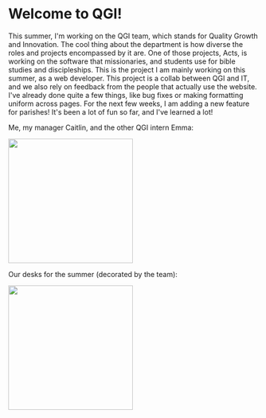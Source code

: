 # Welcome to QGI!

This summer, I'm working on the QGI team, which stands for Quality Growth and Innovation. The cool thing about the department is how diverse the roles and projects encompassed by it are. One of those projects, Acts, is working on the software that missionaries, and students use for bible studies and discipleships. This is the project I am mainly working on this summer, as a web developer. This project is a collab between QGI and IT, and we also rely on feedback from the people that actually use the website.
I've already done quite a few things, like bug fixes or making formatting uniform across pages. For the next few weeks, I am adding a new feature for parishes!
It's been a lot of fun so far, and I've learned a lot!

Me, my manager Caitlin, and the other QGI intern Emma:

<img src="https://user-images.githubusercontent.com/85954819/125208854-4489a880-e252-11eb-8443-de5f27034741.jpg" width="250">

Our desks for the summer (decorated by the team):

<img src="https://user-images.githubusercontent.com/85954819/125208893-7ef34580-e252-11eb-9221-2a45660a7566.jpg" width="250">
